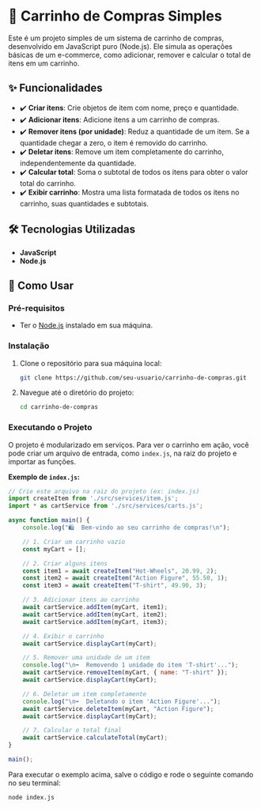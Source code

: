 # 🛒 Carrinho de Compras Simples

Este é um projeto simples de um sistema de carrinho de compras, desenvolvido em JavaScript puro (Node.js). Ele simula as operações básicas de um e-commerce, como adicionar, remover e calcular o total de itens em um carrinho.

## ✨ Funcionalidades

- ✔️ **Criar itens**: Crie objetos de item com nome, preço e quantidade.
- ✔️ **Adicionar itens**: Adicione itens a um carrinho de compras.
- ✔️ **Remover itens (por unidade)**: Reduz a quantidade de um item. Se a quantidade chegar a zero, o item é removido do carrinho.
- ✔️ **Deletar itens**: Remove um item completamente do carrinho, independentemente da quantidade.
- ✔️ **Calcular total**: Soma o subtotal de todos os itens para obter o valor total do carrinho.
- ✔️ **Exibir carrinho**: Mostra uma lista formatada de todos os itens no carrinho, suas quantidades e subtotais.

## 🛠️ Tecnologias Utilizadas

- **JavaScript**
- **Node.js**

## 🚀 Como Usar

### Pré-requisitos

- Ter o [Node.js](https://nodejs.org/en/) instalado em sua máquina.

### Instalação

1. Clone o repositório para sua máquina local:
   ```bash
   git clone https://github.com/seu-usuario/carrinho-de-compras.git
   ```

2. Navegue até o diretório do projeto:
   ```bash
   cd carrinho-de-compras
   ```

### Executando o Projeto

O projeto é modularizado em serviços. Para ver o carrinho em ação, você pode criar um arquivo de entrada, como `index.js`, na raiz do projeto e importar as funções.

**Exemplo de `index.js`:**

```javascript
// Crie este arquivo na raiz do projeto (ex: index.js)
import createItem from './src/services/item.js';
import * as cartService from './src/services/carts.js';

async function main() {
    console.log("🛍️  Bem-vindo ao seu carrinho de compras!\n");

    // 1. Criar um carrinho vazio
    const myCart = [];

    // 2. Criar alguns itens
    const item1 = await createItem("Hot-Wheels", 20.99, 2);
    const item2 = await createItem("Action Figure", 55.50, 1);
    const item3 = await createItem("T-shirt", 49.90, 3);

    // 3. Adicionar itens ao carrinho
    await cartService.addItem(myCart, item1);
    await cartService.addItem(myCart, item2);
    await cartService.addItem(myCart, item3);

    // 4. Exibir o carrinho
    await cartService.displayCart(myCart);

    // 5. Remover uma unidade de um item
    console.log("\n➡️  Removendo 1 unidade do item 'T-shirt'...");
    await cartService.removeItem(myCart, { name: "T-shirt" });
    await cartService.displayCart(myCart);

    // 6. Deletar um item completamente
    console.log("\n➡️  Deletando o item 'Action Figure'...");
    await cartService.deleteItem(myCart, "Action Figure");
    await cartService.displayCart(myCart);

    // 7. Calcular o total final
    await cartService.calculateTotal(myCart);
}

main();
```

Para executar o exemplo acima, salve o código e rode o seguinte comando no seu terminal:

```bash
node index.js
```


